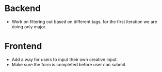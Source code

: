 # Backend
- Work on filtering out based on different tags. for the first iteration we are doing only major.

# Frontend
- Add a way for users to input their own creative input.
- Make sure the form is completed before user can submit. 
